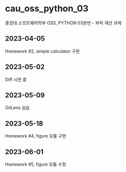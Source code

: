# cau_oss_python_03
중앙대 소프트웨어학부 OSS, PYTHON 03분반 - 부피 계산 과제

## 2023-04-05
Homework #2, simple calculator 구현

## 2023-05-02
Diff 시연 중

## 2023-05-09
GitLens 실습

## 2023-05-18
Homework #4, figure 모듈 구현

## 2023-06-01
Homework #5, figure 모듈 수정
